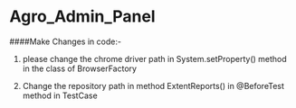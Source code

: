 # Agro_Admin_Panel

####Make Changes in code:-

1. please change the chrome driver path in System.setProperty() method in the class of BrowserFactory

2. Change the repository path in method ExtentReports() in @BeforeTest method in TestCase
